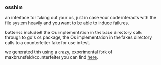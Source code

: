 ### osshim

an interface for faking out your os, just in case your code interacts with the file system heavily and you want to be able to induce failures.

batteries included!
the Os implementation in the base directory calls through to go's os package,
the Os implementation in the fakes directory calls to a counterfeiter fake for use in test.

we generated this using a crazy, experimental fork of maxbrunsfeld/counterfeiter you can find [here](https://github.com/cwlbraa/counterfeiter).
